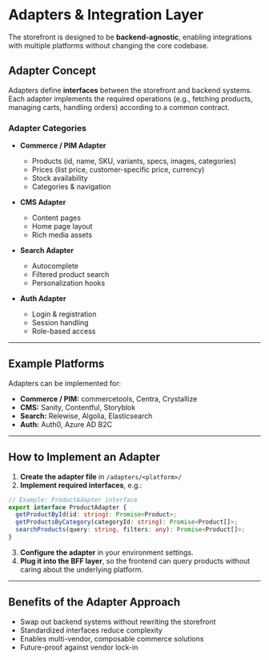 # Adapters & Integration Layer

The storefront is designed to be **backend-agnostic**, enabling integrations with multiple platforms without changing the core codebase.

## Adapter Concept

Adapters define **interfaces** between the storefront and backend systems.  
Each adapter implements the required operations (e.g., fetching products, managing carts, handling orders) according to a common contract.

### Adapter Categories

- **Commerce / PIM Adapter**
  - Products (id, name, SKU, variants, specs, images, categories)
  - Prices (list price, customer-specific price, currency)
  - Stock availability
  - Categories & navigation

- **CMS Adapter**
  - Content pages
  - Home page layout
  - Rich media assets

- **Search Adapter**
  - Autocomplete
  - Filtered product search
  - Personalization hooks

- **Auth Adapter**
  - Login & registration
  - Session handling
  - Role-based access

---

## Example Platforms

Adapters can be implemented for:
- **Commerce / PIM:** commercetools, Centra, Crystallize  
- **CMS:** Sanity, Contentful, Storyblok  
- **Search:** Relewise, Algolia, Elasticsearch  
- **Auth:** Auth0, Azure AD B2C  

---

## How to Implement an Adapter

1. **Create the adapter file** in `/adapters/<platform>/`
2. **Implement required interfaces**, e.g.:

```ts
// Example: ProductAdapter interface
export interface ProductAdapter {
  getProductById(id: string): Promise<Product>;
  getProductsByCategory(categoryId: string): Promise<Product[]>;
  searchProducts(query: string, filters: any): Promise<Product[]>;
}
```

3. **Configure the adapter** in your environment settings.
4. **Plug it into the BFF layer**, so the frontend can query products without caring about the underlying platform.

---

## Benefits of the Adapter Approach

* Swap out backend systems without rewriting the storefront
* Standardized interfaces reduce complexity
* Enables multi-vendor, composable commerce solutions
* Future-proof against vendor lock-in

